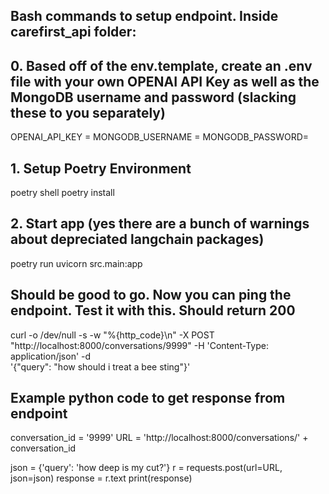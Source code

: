 ## Bash commands to setup endpoint. Inside carefirst_api folder:

## 0. Based off of the env.template, create an .env file with your own OPENAI API Key as well as the MongoDB username and password (slacking these to you separately)
OPENAI_API_KEY =
MONGODB_USERNAME =
MONGODB_PASSWORD=

## 1. Setup Poetry Environment
poetry shell
poetry install

## 2. Start app (yes there are a bunch of warnings about depreciated langchain packages)
 poetry run uvicorn src.main:app 

## Should be good to go. Now you can ping the endpoint. Test it with this. Should return 200
curl -o /dev/null -s -w "%{http_code}\n" -X POST "http://localhost:8000/conversations/9999" -H 'Content-Type: application/json' -d \
'{"query": "how should i treat a bee sting"}'

## Example python code to get response from endpoint

conversation_id = '9999'
URL = 'http://localhost:8000/conversations/' + conversation_id

json = {'query': 'how deep is my cut?'}
r = requests.post(url=URL, json=json)
response = r.text
print(response)